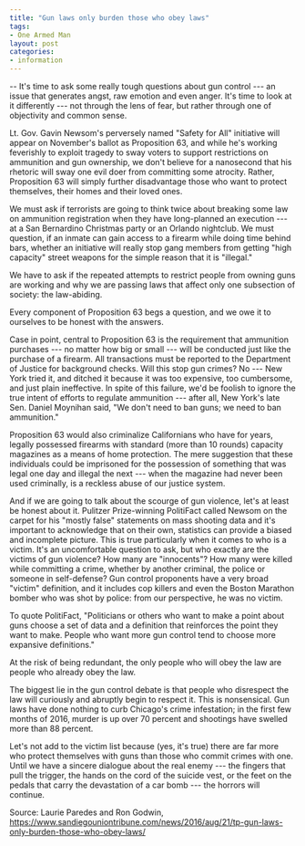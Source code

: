 ```yaml
---
title: "Gun laws only burden those who obey laws"
tags:
- One Armed Man
layout: post
categories:
- information
---
```


-- It's time to ask some really tough questions about gun control --- an issue that generates angst, raw emotion and even anger. It's time to look at it differently --- not through the lens of fear, but rather through one of objectivity and common sense.

Lt. Gov. Gavin Newsom's perversely named "Safety for All" initiative will appear on November's ballot as Proposition 63, and while he's working feverishly to exploit tragedy to sway voters to support restrictions on ammunition and gun ownership, we don't believe for a nanosecond that his rhetoric will sway one evil doer from committing some atrocity. Rather, Proposition 63 will simply further disadvantage those who want to protect themselves, their homes and their loved ones.

We must ask if terrorists are going to think twice about breaking some law on ammunition registration when they have long-planned an execution --- at a San Bernardino Christmas party or an Orlando nightclub. We must question, if an inmate can gain access to a firearm while doing time behind bars, whether an initiative will really stop gang members from getting "high capacity" street weapons for the simple reason that it is "illegal."

We have to ask if the repeated attempts to restrict people from owning guns are working and why we are passing laws that affect only one subsection of society: the law-abiding.

Every component of Proposition 63 begs a question, and we owe it to ourselves to be honest with the answers.

Case in point, central to Proposition 63 is the requirement that ammunition purchases --- no matter how big or small --- will be conducted just like the purchase of a firearm. All transactions must be reported to the Department of Justice for background checks. Will this stop gun crimes? No --- New York tried it, and ditched it because it was too expensive, too cumbersome, and just plain ineffective. In spite of this failure, we'd be foolish to ignore the true intent of efforts to regulate ammunition --- after all, New York's late Sen. Daniel Moynihan said, "We don't need to ban guns; we need to ban ammunition."

Proposition 63 would also criminalize Californians who have for years, legally possessed firearms with standard (more than 10 rounds) capacity magazines as a means of home protection. The mere suggestion that these individuals could be imprisoned for the possession of something that was legal one day and illegal the next --- when the magazine had never been used criminally, is a reckless abuse of our justice system.

And if we are going to talk about the scourge of gun violence, let's at least be honest about it. Pulitzer Prize-winning PolitiFact called Newsom on the carpet for his "mostly false" statements on mass shooting data and it's important to acknowledge that on their own, statistics can provide a biased and incomplete picture. This is true particularly when it comes to who is a victim. It's an uncomfortable question to ask, but who exactly are the victims of gun violence? How many are "innocents"? How many were killed while committing a crime, whether by another criminal, the police or someone in self-defense? Gun control proponents have a very broad "victim" definition, and it includes cop killers and even the Boston Marathon bomber who was shot by police: from our perspective, he was no victim.

To quote PolitiFact, "Politicians or others who want to make a point about guns choose a set of data and a definition that reinforces the point they want to make. People who want more gun control tend to choose more expansive definitions."

At the risk of being redundant, the only people who will obey the law are people who already obey the law.

The biggest lie in the gun control debate is that people who disrespect the law will curiously and abruptly begin to respect it. This is nonsensical. Gun laws have done nothing to curb Chicago's crime infestation; in the first few months of 2016, murder is up over 70 percent and shootings have swelled more than 88 percent.

Let's not add to the victim list because (yes, it's true) there are far more who protect themselves with guns than those who commit crimes with one. Until we have a sincere dialogue about the real enemy --- the fingers that pull the trigger, the hands on the cord of the suicide vest, or the feet on the pedals that carry the devastation of a car bomb --- the horrors will continue.

Source: Laurie Paredes and Ron Godwin, https://www.sandiegouniontribune.com/news/2016/aug/21/tp-gun-laws-only-burden-those-who-obey-laws/